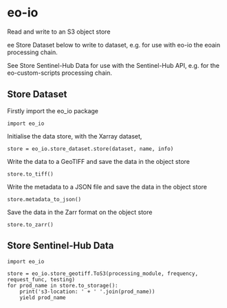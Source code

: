 # eo-io
Read and write to an S3 object store

ee Store Dataset below to write to dataset, e.g. for use with eo-io the eoain processing chain.

See Store Sentinel-Hub Data for use with the Sentinel-Hub API, e.g. for the eo-custom-scripts processing chain.

## Store Dataset

Firstly import the eo_io package

    import eo_io

Initialise the data store, with the Xarray dataset, 

    store = eo_io.store_dataset.store(dataset, name, info)

Write the data to a GeoTIFF and save the data in the object store

    store.to_tiff()

Write the metadata to a JSON file and save the data in the object store

    store.metadata_to_json()

Save the data in the Zarr format on the object store 
    
    store.to_zarr()



## Store Sentinel-Hub Data


    import eo_io

    store = eo_io.store_geotiff.ToS3(processing_module, frequency, request_func, testing)
    for prod_name in store.to_storage():
        print('s3-location: ' + ' '.join(prod_name))
        yield prod_name

